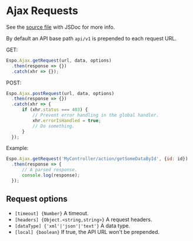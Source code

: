 # Ajax Requests

See the [source file](https://github.com/espocrm/espocrm/blob/master/client/src/ajax.js) with JSDoc for more info.

By default an API base path `api/v1` is prepended to each request URL. 

GET:

```js
Espo.Ajax.getRequest(url, data, options)
  .then(response => {})
  .catch(xhr => {});
```

POST:

```js
Espo.Ajax.postRequest(url, data, options)
  .then(response => {})
  .catch(xhr => {
      if (xhr.status === 403) {
          // Prevent error handling in the global handler.
          xhr.errorIsHandled = true;
          // Do something.
      }
  });
```

Example:

```js
Espo.Ajax.getRequest('MyController/action/getSomeDataById', {id: id})
  .then(response => {
      // A parsed response.
      console.log(response);
  });
```

## Request options

* `[timeout] {Number}` A timeout.
* `[headers] {Object.<string,string>}` A request headers.
* `[dataType] {'xml'|'json'|'text'}` A data type.
* `[local] {boolean}` If true, the API URL won't be prepended.
